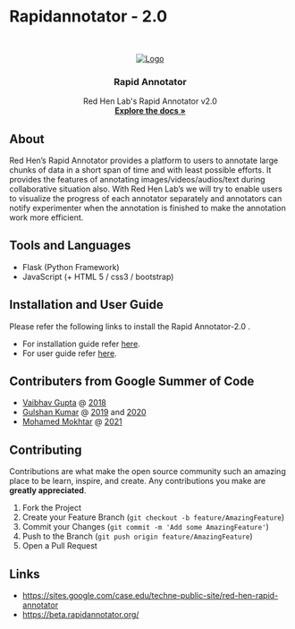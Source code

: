 # Rapidannotator - 2.0
<br />
<p align="center">
  <a href="https://sites.google.com/case.edu/techne-public-site/red-hen-rapid-annotator">
    <img src="https://user-images.githubusercontent.com/39674365/129477873-8c9b2191-8261-4ef9-a67f-94e5b57169bd.png" alt="Logo" >
  </a>

  <h3 align="center">Rapid Annotator</h3>
  <p align="center">
    Red Hen Lab's Rapid Annotator v2.0
    <br />
    <a href="./docs"><strong>Explore the docs »</strong></a>
    <br />
  </p>
</p>


## About
Red Hen’s Rapid Annotator provides a platform to users to annotate large chunks of data in a short span of time and with least possible efforts. It provides the features of annotating images/videos/audios/text during collaborative situation also. With Red Hen Lab’s we will try to enable users to visualize the progress of each annotator separately and annotators can notify experimenter when the annotation is finished to make the annotation work more efficient.


## Tools and Languages
* Flask (Python Framework)
* JavaScript (+ HTML 5 / css3 / bootstrap) 
  

## Installation and User Guide
Please refer the following links to install the Rapid Annotator-2.0 .
* For installation guide refer [here](https://github.com/RedHenLab/RapidAnnotator-2.0/blob/master/docs/installation_guide.md).
* For user guide refer [here](https://github.com/RedHenLab/RapidAnnotator-2.0/blob/master/docs/user_guide.md).

## Contributers from Google Summer of Code
- [Vaibhav Gupta](https://github.com/damnOblivious) @ [2018](https://damnoblivious.github.io/GSoC-Blog/)
- [Gulshan Kumar](https://github.com/gulshan-mittal) @ [2019](https://gulshan-mittal.github.io/GSoC19-Blog/) and [2020](https://gulshan-mittal.github.io/GSoC20-Blog/)
- [Mohamed Mokhtar](https://github.com/rrrokhtar) @ [2021](https://rrrokhtar.github.io/rapid-annotator-21/)

## Contributing

Contributions are what make the open source community such an amazing place to be learn, inspire, and create. Any contributions you make are **greatly appreciated**.

1. Fork the Project
2. Create your Feature Branch (`git checkout -b feature/AmazingFeature`)
3. Commit your Changes (`git commit -m 'Add some AmazingFeature'`)
4. Push to the Branch (`git push origin feature/AmazingFeature`)
5. Open a Pull Request


## Links
* https://sites.google.com/case.edu/techne-public-site/red-hen-rapid-annotator
* https://beta.rapidannotator.org/
